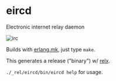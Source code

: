 # eircd

Electronic internet relay daemon

![irc](https://github.com/wcummings/eircd/blob/master/irc.jpg?raw=true)

Builds with [erlang.mk](https://github.com/ninenines/erlang.mk), just type `make`.

This generates a release ("binary") w/ [relx](https://github.com/erlware/relx).

`./_rel/eircd/bin/eircd help` for usage.
